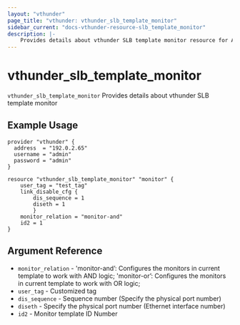```yaml
---
layout: "vthunder"
page_title: "vthunder: vthunder_slb_template_monitor"
sidebar_current: "docs-vthunder-resource-slb_template_monitor"
description: |-
    Provides details about vthunder SLB template monitor resource for A10
---
```


# vthunder\_slb\_template\_monitor

`vthunder_slb_template_monitor` Provides details about vthunder SLB template monitor
## Example Usage


```hcl
provider "vthunder" {
  address  = "192.0.2.65"
  username = "admin"
  password = "admin"
}

resource "vthunder_slb_template_monitor" "monitor" {
	user_tag = "test_tag"
	link_disable_cfg {
		dis_sequence = 1 
		diseth = 1
		}
	monitor_relation = "monitor-and"
	id2 = 1
}
```

## Argument Reference

* `monitor_relation` - 'monitor-and’: Configures the monitors in current template to work with AND logic; 'monitor-or’: Configures the monitors in current template to work with OR logic;
* `user_tag` - Customized tag
* `dis_sequence` - Sequence number (Specify the physical port number)
* `diseth` - Specify the physical port number (Ethernet interface number)
* `id2` - Monitor template ID Number




